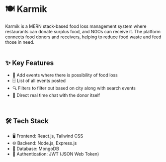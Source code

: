 # 🍽️ Karmik
Karmik is a MERN stack-based food loss management system where restaurants can donate surplus food, and NGOs can receive it. The platform connects food donors and receivers, helping to reduce food waste and feed those in need.
<br>
<br>

## ✨ Key Features
- 🥗 Add events where there is possibility of food loss
- 🗄️ List of all events posted
- 🔍 Filters to filter out based on city along with search events
- 🔔 Direct real time chat with the donor itself
<br>

## 🛠️ Tech Stack
- 🖥️ Frontend: React.js, Tailwind CSS
- 🌐 Backend: Node.js, Express.js
- 💾 Database: MongoDB
- 🔑 Authentication: JWT (JSON Web Token)
